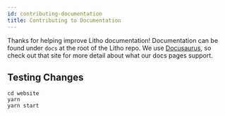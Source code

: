 ```yaml
---
id: contributing-documentation
title: Contributing to Documentation
---
```


Thanks for helping improve Litho documentation! Documentation can be found under `docs` at the root of the Litho repo. We use [Docusaurus](https://docusaurus.io/), so check out that site for more detail about what our docs pages support.

## Testing Changes

```
cd website
yarn
yarn start
```
